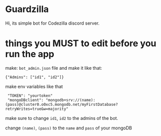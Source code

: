 # Guardzilla
 Hi, its simple bot for Codezilla discord server.

# things you MUST to edit before you run the app
 make: `bot_admin.json` file and make it like that:

    {"Admins": ["id1", "id2"]}

make env variables like that

     "TOKEN": "yourtoken"
     "mongoDBclient": "mongodb+srv://(name):(pass)@cluster0.o0xc5.mongodb.net/myFirstDatabase?retryWrites=true&w=majority"

   
  make sure to change `id1`, `id2` to the admins of the bot.

  change `(name)`, `(pass)` to the `name` and `pass` of your mongoDB